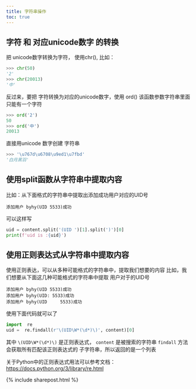 ```yaml
---
title: 字符串操作
toc: true
---
```


## 字符 和 对应unicode数字 的转换

把 unicode数字转换为字符， 使用chr(), 比如：

```py
>>> chr(50)
'2'
>>> chr(20013)
'中'
```



反过来，要把 字符转换为对应的unicode数字，使用 ord()
该函数参数字符串里面只能有一个字符

```py
>>> ord('2')
50
>>> ord('中')
20013
```


直接用unicode 数字创建 字符串

```py
>>> '\u767d\u6708\u9ed1\u7fbd'
'白月黑羽'
```



##  使用split函数从字符串中提取内容

比如：从下面格式的字符串中提取出添加成功用户对应的UID号

```
添加用户 byhy(UID 5533)成功
```

可以这样写

```py
uid = content.split('(UID ')[1].split(')')[0]
print(f'uid is :{uid}')
```


##  使用正则表达式从字符串中提取内容

使用正则表达，可以从多种可能格式的字符串中，提取我们想要的内容
比如，我们想要从下面这几种可能格式的字符串中提取 用户对于的UID号

```
添加用户 byhy(UID 5533)成功
添加用户 byhy(UID: 5533)成功
添加用户 byhy(UID     5533)成功
```


使用下面代码就可以了

```py
import  re
uid =  re.findall(r'\(UID\W*(\d*)\)', content)[0]
```

其中  ```\(UID\W*(\d*)\)```   是正则表达式， 
 ```content```  是被搜索的字符串
 ```findall```  方法会获取所有匹配该正则表达式的 子字符串，所以返回的是一个列表

关于Python中的正则表达式用法可以参考文档：
https://docs.python.org/3/library/re.html



{% include sharepost.html %}